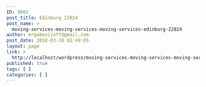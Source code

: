 ```yaml
---
ID: 9602
post_title: Edinburg 22824
post_name: >
  moving-services-moving-services-moving-services-edinburg-22824
author: mrgabonijeff@gmail.com
post_date: 2018-03-28 01:49:05
layout: page
link: >
  http://localhost/wordpress/moving-services-moving-services-moving-services-edinburg-22824/
published: true
tags: [ ]
categories: [ ]
---
```

